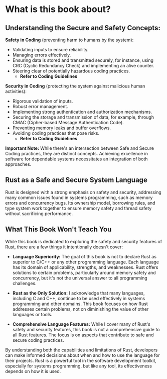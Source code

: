 # What is this book about?


## Understanding the Secure and Safety Concepts:

**Safety in Coding** (preventing harm to humans by the system):
- Validating inputs to ensure reliability.
- Managing errors effectively.
- Ensuring data is stored and transmitted securely, for instance, using CRC (Cyclic Redundancy Check) and implementing an alive counter.
- Steering clear of potentially hazardous coding practices.
    - **Refer to Coding Guidelines**

**Security in Coding** (protecting the system against malicious human activities):
- Rigorous validation of inputs.
- Robust error management.
- Implementing strong authentication and authorization mechanisms.
- Securing the storage and transmission of data, for example, through CMAC (Cipher-based Message Authentication Code).
- Preventing memory leaks and buffer overflows.
- Avoiding coding practices that pose risks.
    - **Refer to Coding Guidelines**

**Important Note:** While there's an intersection between Safe and Secure Coding practices, they are distinct concepts. Achieving excellence in software for dependable systems necessitates an integration of both approaches.


## Rust as a Safe and Secure System Language

Rust is designed with a strong emphasis on safety and security, addressing many common issues found in systems programming, such as memory errors and concurrency bugs. Its ownership model, borrowing rules, and type system work together to ensure memory safety and thread safety without sacrificing performance.


## What This Book Won't Teach You

While this book is dedicated to exploring the safety and security features of Rust, there are a few things it intentionally doesn't cover:

- **Language Superiority:** The goal of this book is not to declare Rust as superior to C/C++ or any other programming language. Each language has its domain of applicability, strengths, and weaknesses. Rust offers solutions to certain problems, particularly around memory safety and concurrency, but it's not the universal answer to all programming challenges.

- **Rust as the Only Solution:** I acknowledge that many languages, including C and C++, continue to be used effectively in systems programming and other domains. This book focuses on how Rust addresses certain problems, not on diminishing the value of other languages or tools.

- **Comprehensive Language Features:** While I cover many of Rust's safety and security features, this book is not a comprehensive guide to all Rust features. The focus is on aspects that contribute to safe and secure coding practices.

By understanding both the capabilities and limitations of Rust, developers can make informed decisions about when and how to use the language for their projects. Rust is a powerful tool in the software development toolkit, especially for systems programming, but like any tool, its effectiveness depends on how it is used.
